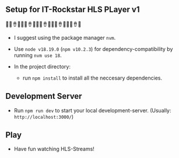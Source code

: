 ## Setup for IT-Rockstar HLS PLayer v1 
🎸🥁🪘🥇🎸🥁🪘🥇🎸🥁🪘🥇🎸🥁🪘🥇🎸🥁🪘🥇

- I suggest using the package manager `nvm`.

- Use `node v18.19.0` (`npm v10.2.3`) for dependency-compatibility by running `nvm use 18`.

- In the project directory:
    - run `npm install` to install all the neccesary dependencies.

## Development Server

- Run `npm run dev` to start your local development-server. (Usually: `http://localhost:3000/`)

## Play

- Have fun watching HLS-Streams!

